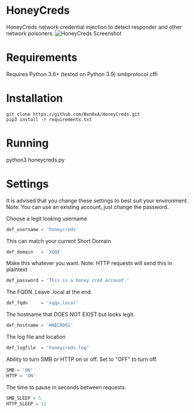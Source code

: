 # HoneyCreds
HoneyCreds network credential injection to detect responder and other network poisoners.
![HoneyCreds Screenshot](/screenshot.png?raw=true "HoneyCreds Screenshot")

# Requirements
Requires Python 3.6+ (tested on Python 3.9)
smbprotocol
cffi

# Installation
```
git clone https://github.com/Ben0xA/HoneyCreds.git
pip3 install -r requirements.txt
```

# Running
python3 honeycreds.py

# Settings
It is advised that you change these settings to best suit your environment. Note: You can use an existing account, just change the password.

Choose a legit looking username
```python
def_username = 'honeycreds' 
```

This can match your current Short Domain
```python
def_domain   = 'XQQX'
```

Make this whatever you want. Note: HTTP requests will send this in plaintext
```python
def_password = 'This is a honey cred account.'
```

The FQDN. Leave .local at the end.
```python
def_fqdn     = 'xqqx.local'
```

The hostname that DOES NOT EXIST but looks legit.
```python
def_hostname = 'HNECRD01'
```

The log file and location
```python
def_logfile  = 'honeycreds.log'
```

Ability to turn SMB or HTTP on or off. Set to "OFF" to turn off.
```python
SMB = 'ON'
HTTP = 'ON'
```
The time to pause in seconds between requests.
```python
SMB_SLEEP = 5
HTTP_SLEEP = 12
```
